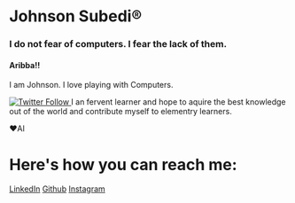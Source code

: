 # Johnson Subedi®
### I do not fear of computers. I fear the lack of them.

#### Aribba!!
I am Johnson. I love playing with Computers. 

<p> 
  <a href = "https://twitter.com/JohnsonSubedi">
    <img alt="Twitter Follow" src="https://img.shields.io/twitter/follow/JohnsonSubedi?style=for-the-badge">
  </a>
I an fervent learner and hope to  aquire the best knowledge out of the world and contribute myself to elementry learners.

❤AI

# Here's how you can reach me:
[LinkedIn](https://www.linkedin.com/in/johnson-subedi-154a861aa/)
[Github](https://github.com/I-Johnson)
[Instagram](https://www.instagram.com/subedi_johnson/)
